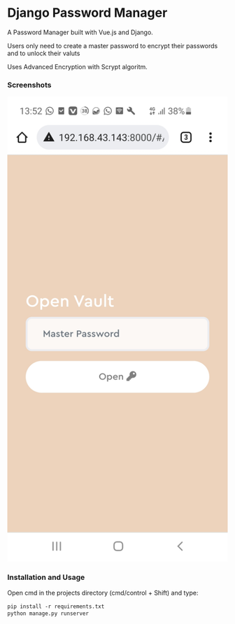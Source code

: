 # Django Password Manager

A Password Manager built with Vue.js and Django.

Users only need to create a master password to encrypt their passwords and to unlock their valuts

Uses Advanced Encryption with Scrypt algoritm.

### Screenshots

<img src="passwordsmanager/screenshots/print1.jpg" width="550">

### Installation and Usage

Open cmd in the projects directory (cmd/control + Shift) and type:

```
pip install -r requirements.txt
python manage.py runserver

```
